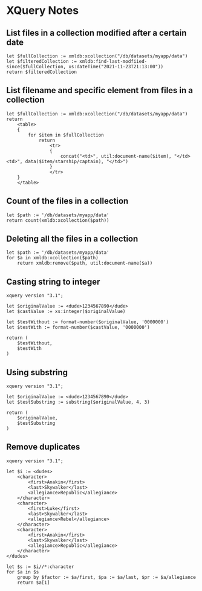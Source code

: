 # XQuery Notes

## List files in a collection modified after a certain date

    let $fullCollection := xmldb:xcollection("/db/datasets/myapp/data")
    let $filteredCollection := xmldb:find-last-modfiied-since($fullCollection, xs:dateTime("2021-11-23T21:13:00"))
    return $filteredCollection

## List filename and specific element from files in a collection

    let $fullCollection := xmldb:xcollection("/db/datasets/myapp/data")
    return
        <table>
        {
            for $item in $fullCollection
                return
                    <tr>
                    {
                        concat("<td>", util:document-name($item), "</td><td>", data($item/starship/captain), "</td>")
                    }
                    </tr>
        }
        </table>

## Count of the files in a collection

    let $path := '/db/datasets/myapp/data'
    return count(xmldb:xcollection($path))

## Deleting all the files in a collection

    let $path := '/db/datasets/myapp/data'
    for $a in xmldb:xcollection($path)
        return xmldb:remove($path, util:document-name($a))

## Casting string to integer

    xquery version "3.1";

    let $originalValue := <dude>1234567890</dude>
    let $castValue := xs:integer($originalValue)

    let $testWithout := format-number($originalValue, '0000000')
    let $testWith := format-number($castValue, '0000000')

    return (
        $testWithout,
        $testWith
    )

## Using substring

    xquery version "3.1";

    let $originalValue := <dude>1234567890</dude>
    let $testSubstring := substring($originalValue, 4, 3)

    return (
        $originalValue,
        $testSubstring
    )

## Remove duplicates

    xquery version "3.1";

    let $i := <dudes>
        <character>
            <first>Anakin</first>
            <last>Skywalker</last>
            <allegiance>Republic</allegiance>
        </character>
        <character>
            <first>Luke</first>
            <last>Skywalker</last>
            <allegiance>Rebel</allegiance>
        </character>
        <character>
            <first>Anakin</first>
            <last>Skywalker</last>
            <allegiance>Republic</allegiance>
        </character>
    </dudes>
    
    let $s := $i//*:character
    for $a in $s
        group by $factor := $a/first, $pa := $a/last, $pr := $a/allegiance
        return $a[1]
